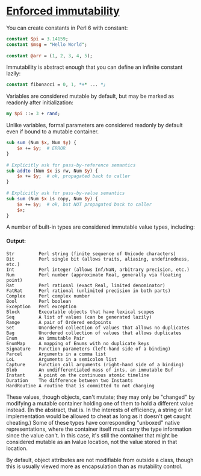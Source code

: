 [1]: http://rosettacode.org/wiki/Enforced_immutability

# [Enforced immutability][1]

You can create constants in Perl 6 with constant:

```perl
constant $pi = 3.14159;
constant $msg = "Hello World";
 
constant @arr = (1, 2, 3, 4, 5);
```


Immutability is abstract enough that you can define an infinite constant lazily:

```perl
constant fibonacci = 0, 1, *+* ... *;
```


Variables are considered mutable by default, but may be marked as readonly after initialization:

```perl
my $pi ::= 3 + rand;
```


Unlike variables, formal parameters are considered readonly by default even if bound to a mutable container.

```perl
sub sum (Num $x, Num $y) {
	$x += $y;  # ERROR
}
 
# Explicitly ask for pass-by-reference semantics
sub addto (Num $x is rw, Num $y) {
    $x += $y;  # ok, propagated back to caller
}
 
# Explicitly ask for pass-by-value semantics
sub sum (Num $x is copy, Num $y) {
    $x += $y;  # ok, but NOT propagated back to caller
    $x;
}
```


A number of built-in types are considered immutable value types, including:


#### Output:
```
Str         Perl string (finite sequence of Unicode characters)
Bit         Perl single bit (allows traits, aliasing, undefinedness, etc.)
Int         Perl integer (allows Inf/NaN, arbitrary precision, etc.)
Num         Perl number (approximate Real, generally via floating point)
Rat         Perl rational (exact Real, limited denominator)
FatRat      Perl rational (unlimited precision in both parts)
Complex     Perl complex number
Bool        Perl boolean
Exception   Perl exception
Block       Executable objects that have lexical scopes
Seq         A list of values (can be generated lazily)
Range       A pair of Ordered endpoints
Set         Unordered collection of values that allows no duplicates
Bag         Unordered collection of values that allows duplicates
Enum        An immutable Pair
EnumMap     A mapping of Enums with no duplicate keys
Signature   Function parameters (left-hand side of a binding)
Parcel      Arguments in a comma list
LoL         Arguments in a semicolon list
Capture     Function call arguments (right-hand side of a binding)
Blob        An undifferentiated mass of ints, an immutable Buf
Instant     A point on the continuous atomic timeline
Duration    The difference between two Instants
HardRoutine A routine that is committed to not changing
```


These values, though objects, can't mutate; they may only be "changed" by modifying a mutable container holding one of them to hold a different value instead. (In the abstract, that is. In the interests of efficiency, a string or list implementation would be allowed to cheat as long as it doesn't get caught cheating.) Some of these types have corresponding "unboxed" native representations, where the container itself must carry the type information since the value can't. In this case, it's still the container that might be
considered mutable as an lvalue location, not the value stored in that location.



By default, object attributes are not modifiable from outside a class, though this is usually viewed more as encapsulation than as mutability control.